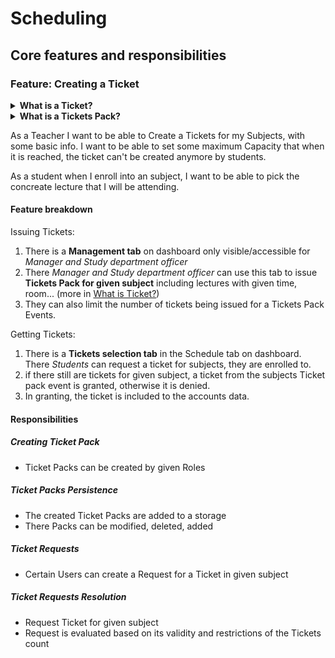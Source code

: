 # Scheduling

## Core features and responsibilities

### Feature: Creating a Ticket

<details>
  <summary><strong>What is a Ticket?</strong></summary>
  <span style="color:gray">
      A Ticket is a kind of Token, that gives it's owner a right to attend some registered event. It holds a:
      - mandatory information about organization or lecturer
      - mandatory time of the event
      - mandatory subject code and info
      - optional room, where the event will take place (the event can also be online, in which case the room is redundant).
  </span>
</details>

<details>
  <summary><strong>What is a Tickets Pack?</strong></summary>
  <span style="color:gray">
    For a given subject, there is an organized Data structure with Tickets. A Pack is separated into different Events like lectures, practices.... Each event includes Tickets, which number can be limited for given event.
  </span>
</details>

As a Teacher I want to be able to Create a Tickets for my Subjects, with some basic info. I want to be able to set some maximum Capacity that when it is reached, the ticket can't be created anymore by students.

As a student when I enroll into an subject, I want to be able to pick the concreate lecture that I will be attending.

#### Feature breakdown

Issuing Tickets:
1. There is a **Management tab** on dashboard only visible/accessible for *Manager and Study department officer*
2. There *Manager and Study department officer* can use this tab to issue **Tickets Pack for given subject** including lectures with given time, room... (more in [What is Ticket?](https://github.com/MikkelKongsgaard/SSArchitectures/new/main/feature_breakdowns#feature-creating-a-ticket))
3. They can also limit the number of tickets being issued for a Tickets Pack Events.

Getting Tickets:
1. There is a **Tickets selection tab** in the Schedule tab on dashboard. There *Students* can request a ticket for subjects, they are enrolled to.
2. if there still are tickets for given subject, a ticket from the subjects Ticket pack event is granted, otherwise it is denied.
3. In granting, the ticket is included to the accounts data. 

#### Responsibilities

##### Creating Ticket Pack
* Ticket Packs can be created by given Roles

##### Ticket Packs Persistence
* The created Ticket Packs are added to a storage
* There Packs can be modified, deleted, added 

##### Ticket Requests
* Certain Users can create a Request for a Ticket in given subject  

##### Ticket Requests Resolution
* Request Ticket for given subject
* Request is evaluated based on its validity and restrictions of the Tickets count
